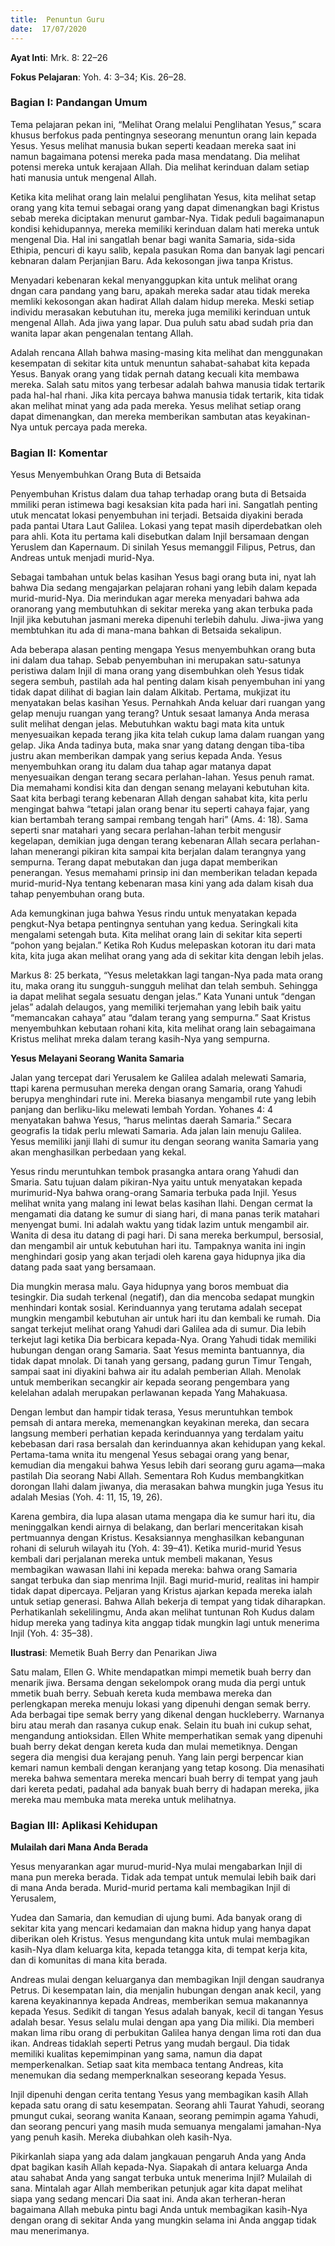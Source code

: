 ```yaml
---
title:  Penuntun Guru
date:  17/07/2020
---
```


**Ayat Inti**: Mrk. 8: 22–26

**Fokus Pelajaran**: Yoh. 4: 3–34; Kis. 26–28.

### Bagian I: Pandangan Umum

Tema pelajaran pekan ini, “Melihat Orang melalui Penglihatan Yesus,” scara khusus berfokus pada pentingnya seseorang menuntun orang lain kepada Yesus. Yesus melihat manusia bukan seperti keadaan mereka saat ini namun bagaimana potensi mereka pada masa mendatang. Dia melihat potensi mereka untuk kerajaan Allah. Dia melihat kerinduan dalam setiap hati manusia untuk mengenal Allah.

Ketika kita melihat orang lain melalui penglihatan Yesus, kita melihat setap orang yang kita temui sebagai orang yang dapat dimenangkan bagi Kristus sebab mereka diciptakan menurut gambar-Nya. Tidak peduli bagaimanapun kondisi kehidupannya, mereka memiliki kerinduan dalam hati mereka untuk mengenal Dia. Hal ini sangatlah benar bagi wanita Samaria, sida-sida Ethipia, pencuri di kayu salib, kepala pasukan Roma dan banyak lagi pencari kebnaran dalam Perjanjian Baru. Ada kekosongan jiwa tanpa Kristus.

Menyadari kebenaran kekal menyanggupkan kita untuk melihat orang dngan cara pandang yang baru, apakah mereka sadar atau tidak mereka memliki kekosongan akan hadirat Allah dalam hidup mereka. Meski setiap individu merasakan kebutuhan itu, mereka juga memiliki kerinduan untuk mengenal Allah. Ada jiwa yang lapar. Dua puluh satu abad sudah pria dan wanita lapar akan pengenalan tentang Allah.

Adalah rencana Allah bahwa masing-masing kita melihat dan menggunakan kesempatan di sekitar kita untuk menuntun sahabat-sahabat kita kepada Yesus. Banyak orang yang tidak pernah datang kecuali kita membawa mereka. Salah satu mitos yang terbesar adalah bahwa manusia tidak tertarik pada hal-hal rhani. Jika kita percaya bahwa manusia tidak tertarik, kita tidak akan melihat minat yang ada pada mereka. Yesus melihat setiap orang dapat dimenangkan, dan mereka memberikan sambutan atas keyakinan-Nya untuk percaya pada mereka.

### Bagian II: Komentar

Yesus Menyembuhkan Orang Buta di Betsaida

Penyembuhan Kristus dalam dua tahap terhadap orang buta di Betsaida mmiliki peran istimewa bagi kesaksian kita pada hari ini. Sangatlah penting utuk mencatat lokasi penyembuhan ini terjadi. Betsaida diyakini berada pada pantai Utara Laut Galilea. Lokasi yang tepat masih diperdebatkan oleh para ahli. Kota itu pertama kali disebutkan dalam Injil bersamaan dengan Yeruslem dan Kapernaum. Di sinilah Yesus memanggil Filipus, Petrus, dan Andreas untuk menjadi murid-Nya.

Sebagai tambahan untuk belas kasihan Yesus bagi orang buta ini, nyat lah bahwa Dia sedang mengajarkan pelajaran rohani yang lebih dalam kepada murid-murid-Nya. Dia merindukan agar mereka menyadari bahwa ada oranorang yang membutuhkan di sekitar mereka yang akan terbuka pada Injil jika kebutuhan jasmani mereka dipenuhi terlebih dahulu. Jiwa-jiwa yang membtuhkan itu ada di mana-mana bahkan di Betsaida sekalipun.

Ada beberapa alasan penting mengapa Yesus menyembuhkan orang buta ini dalam dua tahap. Sebab penyembuhan ini merupakan satu-satunya peristiwa dalam Injil di mana orang yang disembuhkan oleh Yesus tidak segera sembuh, pastilah ada hal penting dalam kisah penyembuhan ini yang tidak dapat dilihat di bagian lain dalam Alkitab. Pertama, mukjizat itu menyatakan belas kasihan Yesus. Pernahkah Anda keluar dari ruangan yang gelap menuju ruangan yang terang? Untuk sesaat lamanya Anda merasa sulit melihat dengan jelas. Mebutuhkan waktu bagi mata kita untuk menyesuaikan kepada terang jika kita telah cukup lama dalam ruangan yang gelap. Jika Anda tadinya buta, maka snar yang datang dengan tiba-tiba justru akan memberikan dampak yang serius kepada Anda. Yesus menyembuhkan orang itu dalam dua tahap agar matanya dapat menyesuaikan dengan terang secara perlahan-lahan. Yesus penuh ramat. Dia memahami kondisi kita dan dengan senang melayani kebutuhan kita. Saat kita berbagi terang kebenaran Allah dengan sahabat kita, kita perlu mengingat bahwa “tetapi jalan orang benar itu seperti cahaya fajar, yang kian bertambah terang sampai rembang tengah hari” (Ams. 4: 18). Sama seperti snar matahari yang secara perlahan-lahan terbit mengusir kegelapan, demikian juga dengan terang kebenaran Allah secara perlahan-lahan menerangi pikiran kita sampai kita berjalan dalam terangnya yang sempurna. Terang dapat mebutakan dan juga dapat memberikan penerangan. Yesus memahami prinsip ini dan memberikan teladan kepada murid-murid-Nya tentang kebenaran masa kini yang ada dalam kisah dua tahap penyembuhan orang buta.

Ada kemungkinan juga bahwa Yesus rindu untuk menyatakan kepada pengkut-Nya betapa pentingnya sentuhan yang kedua. Seringkali kita mengalami setengah buta. Kita melihat orang lain di sekitar kita seperti “pohon yang bejalan.” Ketika Roh Kudus melepaskan kotoran itu dari mata kita, kita juga akan melihat orang yang ada di sekitar kita dengan lebih jelas.

Markus 8: 25 berkata, “Yesus meletakkan lagi tangan-Nya pada mata orang itu, maka orang itu sungguh-sungguh melihat dan telah sembuh. Sehingga ia dapat melihat segala sesuatu dengan jelas.” Kata Yunani untuk “dengan jelas” adalah delaugos, yang memiliki terjemahan yang lebih baik yaitu “memancakan cahaya” atau “dalam terang yang sempurna.” Saat Kristus menyembuhkan kebutaan rohani kita, kita melihat orang lain sebagaimana Kristus melihat mreka dalam terang kasih-Nya yang sempurna.

**Yesus Melayani Seorang Wanita Samaria**

Jalan yang tercepat dari Yerusalem ke Galilea adalah melewati Samaria, ttapi karena permusuhan mereka dengan orang Samaria, orang Yahudi berupya menghindari rute ini. Mereka biasanya mengambil rute yang lebih panjang dan berliku-liku melewati lembah Yordan. Yohanes 4: 4 menyatakan bahwa Yesus, “harus melintas daerah Samaria.” Secara geografis Ia tidak perlu mlewati Samaria. Ada jalan lain menuju Galilea. Yesus memiliki janji Ilahi di sumur itu dengan seorang wanita Samaria yang akan menghasilkan perbedaan yang kekal.

Yesus rindu meruntuhkan tembok prasangka antara orang Yahudi dan Smaria. Satu tujuan dalam pikiran-Nya yaitu untuk menyatakan kepada murimurid-Nya bahwa orang-orang Samaria terbuka pada Injil. Yesus melihat wnita yang malang ini lewat belas kasihan Ilahi. Dengan cermat Ia mengamati dia datang ke sumur di siang hari, di mana panas terik matahari menyengat bumi. Ini adalah waktu yang tidak lazim untuk mengambil air. Wanita di desa itu datang di pagi hari. Di sana mereka berkumpul, bersosial, dan mengambil air untuk kebutuhan hari itu. Tampaknya wanita ini ingin menghindari gosip yang akan terjadi oleh karena gaya hidupnya jika dia datang pada saat yang bersamaan.

Dia mungkin merasa malu. Gaya hidupnya yang boros membuat dia tesingkir. Dia sudah terkenal (negatif), dan dia mencoba sedapat mungkin menhindari kontak sosial. Kerinduannya yang terutama adalah secepat mungkin mengambil kebutuhan air untuk hari itu dan kembali ke rumah. Dia sangat terkejut melihat orang Yahudi dari Galilea ada di sumur. Dia lebih terkejut lagi ketika Dia berbicara kepada-Nya. Orang Yahudi tidak memiliki hubungan dengan orang Samaria. Saat Yesus meminta bantuannya, dia tidak dapat mnolak. Di tanah yang gersang, padang gurun Timur Tengah, sampai saat ini diyakini bahwa air itu adalah pemberian Allah. Menolak untuk memberikan secangkir air kepada seorang pengembara yang kelelahan adalah merupakan perlawanan kepada Yang Mahakuasa.

Dengan lembut dan hampir tidak terasa, Yesus meruntuhkan tembok pemsah di antara mereka, memenangkan keyakinan mereka, dan secara langsung memberi perhatian kepada kerinduannya yang terdalam yaitu kebebasan dari rasa bersalah dan kerinduannya akan kehidupan yang kekal. Pertama-tama wnita itu mengenal Yesus sebagai orang yang benar, kemudian dia mengakui bahwa Yesus lebih dari seorang guru agama—maka pastilah Dia seorang Nabi Allah. Sementara Roh Kudus membangkitkan dorongan Ilahi dalam jiwanya, dia merasakan bahwa mungkin juga Yesus itu adalah Mesias (Yoh. 4: 11, 15, 19, 26).

Karena gembira, dia lupa alasan utama mengapa dia ke sumur hari itu, dia meninggalkan kendi airnya di belakang, dan berlari menceritakan kisah pertmuannya dengan Kristus. Kesaksiannya menghasilkan kebangunan rohani di seluruh wilayah itu (Yoh. 4: 39–41). Ketika murid-murid Yesus kembali dari perjalanan mereka untuk membeli makanan, Yesus membagikan wawasan Ilahi ini kepada mereka: bahwa orang Samaria sangat terbuka dan siap menrima Injil. Bagi murid-murid, realitas ini hampir tidak dapat dipercaya. Peljaran yang Kristus ajarkan kepada mereka ialah untuk setiap generasi. Bahwa Allah bekerja di tempat yang tidak diharapkan. Perhatikanlah sekelilingmu, Anda akan melihat tuntunan Roh Kudus dalam hidup mereka yang tadinya kita anggap tidak mungkin lagi untuk menerima Injil (Yoh. 4: 35–38).

**Ilustrasi**: Memetik Buah Berry dan Penarikan Jiwa

Satu malam, Ellen G. White mendapatkan mimpi memetik buah berry dan menarik jiwa. Bersama dengan sekelompok orang muda dia pergi untuk mmetik buah berry. Sebuah kereta kuda membawa mereka dan perlengkapan mereka menuju lokasi yang dipenuhi dengan semak berry. Ada berbagai tipe semak berry yang dikenal dengan huckleberry. Warnanya biru atau merah dan rasanya cukup enak. Selain itu buah ini cukup sehat, mengandung antioksidan. Ellen White memperhatikan semak yang dipenuhi buah berry dekat dengan kereta kuda dan mulai memetiknya. Dengan segera dia mengisi dua kerajang penuh. Yang lain pergi berpencar kian kemari namun kembali dengan keranjang yang tetap kosong. Dia menasihati mereka bahwa sementara mereka mencari buah berry di tempat yang jauh dari kereta pedati, padahal ada banyak buah berry di hadapan mereka, jika mereka mau membuka mata mereka untuk melihatnya.

### Bagian III: Aplikasi Kehidupan

**Mulailah dari Mana Anda Berada**

Yesus menyarankan agar murud-murid-Nya mulai mengabarkan Injil di mana pun mereka berada. Tidak ada tempat untuk memulai lebih baik dari di mana Anda berada. Murid-murid pertama kali membagikan Injil di Yerusalem,

Yudea dan Samaria, dan kemudian di ujung bumi. Ada banyak orang di sekitar kita yang mencari kedamaian dan makna hidup yang hanya dapat diberikan oleh Kristus. Yesus mengundang kita untuk mulai membagikan kasih-Nya dlam keluarga kita, kepada tetangga kita, di tempat kerja kita, dan di komunitas di mana kita berada.

Andreas mulai dengan keluarganya dan membagikan Injil dengan saudranya Petrus. Di kesempatan lain, dia menjalin hubungan dengan anak kecil, yang karena keyakinannya kepada Andreas, memberikan semua makanannya kepada Yesus. Sedikit di tangan Yesus adalah banyak, kecil di tangan Yesus adalah besar. Yesus selalu mulai dengan apa yang Dia miliki. Dia memberi makan lima ribu orang di perbukitan Galilea hanya dengan lima roti dan dua ikan. Andreas tidaklah seperti Petrus yang mudah bergaul. Dia tidak memiliki kualitas kepemimpinan yang sama, namun dia dapat memperkenalkan. Setiap saat kita membaca tentang Andreas, kita menemukan dia sedang memperknalkan seseorang kepada Yesus.

Injil dipenuhi dengan cerita tentang Yesus yang membagikan kasih Allah kepada satu orang di satu kesempatan. Seorang ahli Taurat Yahudi, seorang pmungut cukai, seorang wanita Kanaan, seorang pemimpin agama Yahudi, dan seorang pencuri yang masih muda semuanya mengalami jamahan-Nya yang penuh kasih. Mereka diubahkan oleh kasih-Nya.

Pikirkanlah siapa yang ada dalam jangkauan pengaruh Anda yang Anda dpat bagikan kasih Allah kepada-Nya. Siapakah di antara keluarga Anda atau sahabat Anda yang sangat terbuka untuk menerima Injil? Mulailah di sana. Mintalah agar Allah memberikan petunjuk agar kita dapat melihat siapa yang sedang mencari Dia saat ini. Anda akan terheran-heran bagaimana Allah mebuka pintu bagi Anda untuk membagikan kasih-Nya dengan orang di sekitar Anda yang mungkin selama ini Anda anggap tidak mau menerimanya.